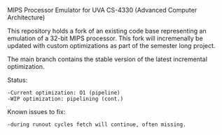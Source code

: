 MIPS Processor Emulator for UVA CS-4330 (Advanced Computer Architecture)

  This repository holds a fork of an existing code base representing an emulation of a 32-bit MIPS processor. This fork will incremenally be updated with custom optimizations as part of the semester long project.

The main branch contains the stable version of the latest incremental optimization.

Status:

    -Current optimization: O1 (pipeline)
    -WIP optimization: pipelining (cont.)

Known issues to fix:

    -during runout cycles fetch will continue, often missing.
    
  

